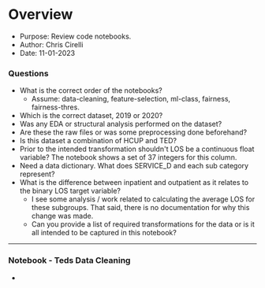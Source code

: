 # Overview
- Purpose:  Review code notebooks.
- Author: Chris Cirelli
- Date: 11-01-2023


### Questions
- What is the correct order of the notebooks?
  - Assume: data-cleaning, feature-selection, ml-class, fairness, fairness-thres.
- Which is the correct dataset, 2019 or 2020?
- Was any EDA or structural analysis performed on the dataset?
- Are these the raw files or was some preprocessing done beforehand?
- Is this dataset a combination of HCUP and TED?
- Prior to the intended transformation shouldn't LOS be a continuous float variable?  The notebook shows a set of
  37 integers for this column.
- Need a data dictionary.  What does SERVICE_D and each sub category represent?
- What is the difference between inpatient and outpatient as it relates to the binary LOS target variable?
  - I see some analysis / work related to calculating the average LOS for these subgroups.  That said, there is
    no documentation for why this change was made.
  - Can you provide a list of required transformations for the data or is it all intended to be captured in this
    notebook?
---

### Notebook - Teds Data Cleaning
-
